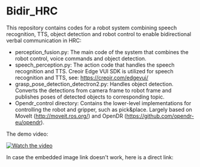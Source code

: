 # Bidir_HRC
This repository contains codes for a robot system combining speech recognition, TTS, object detection and robot control to enable bidirectional verbal communication in HRC:

  * perception_fusion.py: The main code of the system that combines the robot control, voice commands and object detection.
  * speech_perception.py: The action code that handles the speech recognition and TTS. Creoir Edge VUI SDK is utilized for speech recognition and TTS, see: https://creoir.com/edgevui/
  * grasp_pose_detection_detectron2.py: Handles object detection. Converts the detections from camera frame to robot frame and publishes poses of detected objects to corresponding topic.
  * Opendr_control directory: Contains the lower-level implementations for controlling the robot and gripper, such as pick&place. Largely based on MoveIt (http://moveit.ros.org/) and OpenDR (https://github.com/opendr-eu/opendr).

The demo video:

[![Watch the video](https://img.youtube.com/vi/7vJrGNcnmt4/maxresdefault.jpg)](https://youtu.be/7vJrGNcnmt4)

In case the embedded image link doesn't work, here is a direct link: 
